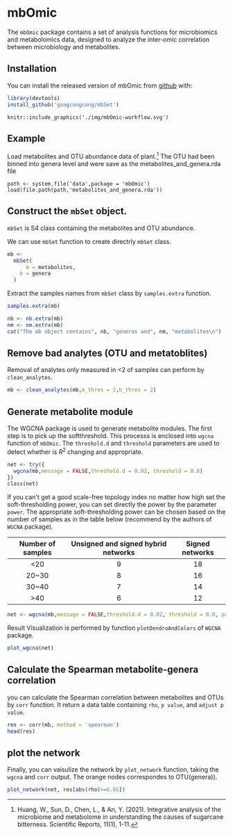 
# mbOmic

<!-- badges: start -->
<!-- badges: end -->

The `mbOmic` package contains a set of analysis functions for microbiomics and metabolomics data, designed to analyze the inter-omic correlation between microbiology and metabolites.

## Installation

You can install the released version of mbOmic from [github](https://github.com/gongcongcong/mbOmic.git) with:

``` r
library(devtools)
install_github('gongcongcong/mbSet')
```



```{r}
knitr::include_graphics('./img/mbOmic-workflow.svg')
```



## Example

Load metabolites and OTU abundance data of plant.[^Huang] The OTU had been binned into genera level and were save as the metabolites_and_genera.rda file

[^Huang]: Huang, W., Sun, D., Chen, L., & An, Y. (2021). Integrative analysis of the microbiome and metabolome in understanding the causes of sugarcane bitterness. Scientific Reports, 11(1), 1-11.

```{r}
path <- system.file('data',package = 'mbOmic')
load(file.path(path,'metabolites_and_genera.rda'))
```

## Construct the `mbSet` object.

`mbSet` is S4 class containing the metabolites and OTU abundance.

We can use `mbSet` function to create directrly `mbSet` class.

```r
mb <-
  mbSet(
      m = metabolites,
    b = genera
  )
```

Extract the samples names from `mbSet` class by `samples.extra` function.

```r
samples.extra(mb)
```

```r
nb <- nb.extra(mb)
nm <- nm.extra(mb)
cat("The mb object contains", nb, "generas and", nm, "metabolites\n")
```

## Remove bad analytes (OTU and metatoblites)

Removal of analytes only measured in \<2 of samples can perform by `clean_analytes`.

```r
mb <- clean_analytes(mb,m_thres = 2,b_thres = 2)
```

## Generate metabolite module

The WGCNA package is used to generate metabolite modules. The first step is to pick up the softthreshold. This processs is enclosed into `wgcna` function of `mbOmic`. The `threshold.d` and `threshold` parameters are used to detect whether is $R^2$ changing and appropriate.

```r
net <- try({
  wgcna(mb,message = FALSE,threshold.d = 0.02, threshold = 0.8)
})
class(net)
```

If you can't get a good scale-free topology index no matter how high set the soft-thresholding power, you can set directly the power by the parameter `power`. The appropriate soft-thresholding power can be chosen based on the number of samples as in the table below (recommend by the authors of `WGCNA` package).

| **Number of samples** | **Unsigned and signed hybrid networks** | **Signed networks** |
|:---------------------:|:---------------------------------------:|:-------------------:|
|         \<20          |                    9                    |         18          |
|        20\~30         |                    8                    |         16          |
|        30\~40         |                    7                    |         14          |
|         \>40          |                    6                    |         12          |

```r
net <- wgcna(mb,message = FALSE,threshold.d = 0.02, threshold = 0.8, power = 9)
```

Result Visualization is performed by function `plotDendroAndColors` of `WGCNA` package.

```r
plot_wgcna(net)
```

## Calculate the Spearman metabolite-genera correlation

you can calculate the Spearman correlation between metabolites and OTUs by `corr` function. It return a data table containing `rho`, `p value`, and `adjust p value`.

```r
res <- corr(mb, method = 'spearman')
head(res)
```

## plot the network

Finally, you can vaisulize the network by `plot_network` function, taking the `wgcna` and `corr` output. The orange nodes correspondes to OTU(genera)).

```r
plot_network(net, res[abs(rho)>=0.85])
```
